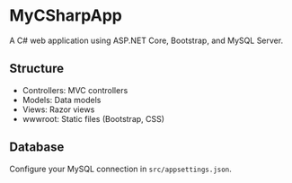 # MyCSharpApp

A C# web application using ASP.NET Core, Bootstrap, and MySQL Server.

## Structure
- Controllers: MVC controllers
- Models: Data models
- Views: Razor views
- wwwroot: Static files (Bootstrap, CSS)

## Database
Configure your MySQL connection in `src/appsettings.json`.
